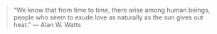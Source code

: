 > “We know that from time to time,
> there arise among human beings,
> people who seem to exude love as naturally as the sun gives out heat.”
> ― Alan W. Watts

<!-- <img src="blossomm.jpg"></img> -->
